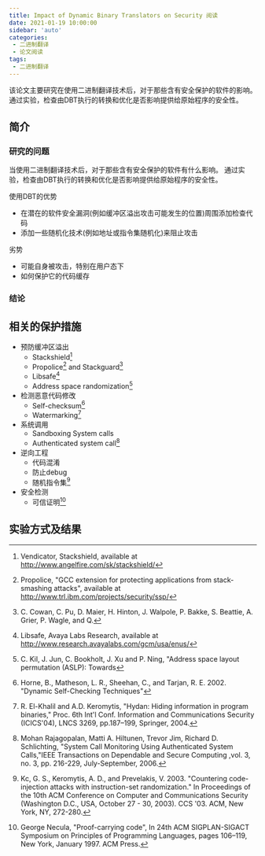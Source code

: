 ```yaml
---
title: Impact of Dynamic Binary Translators on Security 阅读
date: 2021-01-19 10:00:00
sidebar: 'auto'
categories:
 - 二进制翻译
 - 论文阅读
tags:
 - 二进制翻译
---
```


该论文主要研究在使用二进制翻译技术后，对于那些含有安全保护的软件的影响。
通过实验，检查由DBT执行的转换和优化是否影响提供给原始程序的安全性。

<!-- more -->

## 简介

### 研究的问题

当使用二进制翻译技术后，对于那些含有安全保护的软件有什么影响。
通过实验，检查由DBT执行的转换和优化是否影响提供给原始程序的安全性。

使用DBT的优势

- 在潜在的软件安全漏洞(例如缓冲区溢出攻击可能发生的位置)周围添加检查代码
- 添加一些随机化技术(例如地址或指令集随机化)来阻止攻击

劣势

- 可能自身被攻击，特别在用户态下
- 如何保护它的代码缓存

### 结论

## 相关的保护措施

- 预防缓冲区溢出
  - Stackshield[^1]
  - Propolice[^2] and Stackguard[^3]
  - Libsafe[^4]
  - Address space randomization[^5]
- 检测恶意代码修改
  - Self-checksum[^6]
  - Watermarking[^7]
- 系统调用
  - Sandboxing System calls
  - Authenticated system call[^8]
- 逆向工程
  - 代码混淆
  - 防止debug
  - 随机指令集[^9]
- 安全检测
  - 可信证明[^10]

[^1]: Vendicator, Stackshield, available at http://www.angelfire.com/sk/stackshield/
[^2]: Propolice, "GCC extension for protecting applications from stack-smashing attacks", available at http://www.trl.ibm.com/projects/security/ssp/
[^3]: C. Cowan, C. Pu, D. Maier, H. Hinton, J. Walpole, P. Bakke, S. Beattie, A. Grier, P. Wagle, and Q.
[^4]: Libsafe, Avaya Labs Research, available at http://www.research.avayalabs.com/gcm/usa/enus/
[^5]: C. Kil, J. Jun, C. Bookholt, J. Xu and P. Ning, "Address space layout permutation (ASLP): Towards
[^6]: Horne, B., Matheson, L. R., Sheehan, C., and Tarjan, R. E. 2002. "Dynamic Self-Checking Techniques"
[^7]: R. El-Khalil and A.D. Keromytis, "Hydan: Hiding information in program binaries," Proc. 6th Int'l Conf. Information and Communications Security (ICICS'04), LNCS 3269, pp.187–199, Springer, 2004.
[^8]: Mohan Rajagopalan, Matti A. Hiltunen, Trevor Jim, Richard D. Schlichting, "System Call Monitoring Using Authenticated System Calls,"IEEE Transactions on Dependable and Secure Computing ,vol. 3, no. 3, pp. 216-229, July-September, 2006.
[^9]: Kc, G. S., Keromytis, A. D., and Prevelakis, V. 2003. "Countering code-injection attacks with instruction-set randomization." In Proceedings of the 10th ACM Conference on Computer and Communications Security (Washington D.C., USA, October 27 - 30, 2003). CCS '03. ACM, New York, NY, 272-280.
[^10]: George Necula, "Proof-carrying code", In 24th ACM SIGPLAN-SIGACT Symposium on Principles of Programming Languages, pages 106–119, New York, January 1997. ACM Press.

## 实验方式及结果
